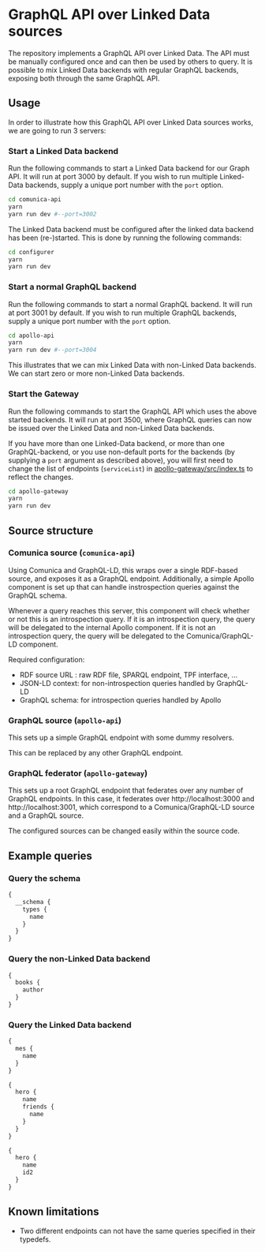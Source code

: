 # GraphQL API over Linked Data sources

The repository implements a GraphQL API over Linked Data. The API
must be manually configured once and can then be used by others to
query. It is possible to mix Linked Data backends with regular
GraphQL backends, exposing both through the same GraphQL API.

## Usage

In order to illustrate how this GraphQL API over Linked Data sources
works, we are going to run 3 servers:

### Start a Linked Data backend

Run the following commands to start a Linked Data backend for our
Graph API. It will run at port 3000 by default.
If you wish to run multiple Linked-Data backends, supply a unique port number with the `port` option.

```sh
cd comunica-api
yarn
yarn run dev #--port=3002
```

The Linked Data backend must be configured after the linked data backend has been (re-)started.
This is done by running the following commands:

```sh
cd configurer
yarn
yarn run dev
```

### Start a normal GraphQL backend

Run the following commands to start a normal GraphQL backend. It will
run at port 3001 by default.
If you wish to run multiple GraphQL backends, supply a unique port number with the `port` option.

```sh
cd apollo-api
yarn
yarn run dev #--port=3004
```

This illustrates that we can mix Linked Data with non-Linked Data
backends. We can start zero or more non-Linked Data backends.

### Start the Gateway

Run the following commands to start the GraphQL API which uses the
above started backends. It will run at port 3500, where GraphQL
queries can now be issued over the Linked Data and non-Linked Data
backends.

If you have more than one Linked-Data backend, or more than one GraphQL-backend, or you use non-default ports for the backends (by supplying a `port` argument as described above),
you will first need to change the list of endpoints (`serviceList`) in [apollo-gateway/src/index.ts](apollo-gateway/src/index.ts) to reflect the changes.

```sh
cd apollo-gateway
yarn
yarn run dev
```

## Source structure

### Comunica source (`comunica-api`)

Using Comunica and GraphQL-LD, this wraps over a single RDF-based
source, and exposes it as a GraphQL endpoint. Additionally, a simple
Apollo component is set up that can handle instrospection queries against
the GraphQL schema.

Whenever a query reaches this server, this component will check
whether or not this is an introspection query. If it is an
introspection query, the query will be delegated to the internal
Apollo component. If it is not an introspection query, the query will
be delegated to the Comunica/GraphQL-LD component.

Required configuration:

- RDF source URL : raw RDF file, SPARQL endpoint, TPF interface, …
- JSON-LD context: for non-introspection queries handled by GraphQL-LD
- GraphQL schema: for introspection queries handled by Apollo

### GraphQL source (`apollo-api`)

This sets up a simple GraphQL endpoint with some dummy resolvers.

This can be replaced by any other GraphQL endpoint.

### GraphQL federator (`apollo-gateway`)

This sets up a root GraphQL endpoint that federates over any number of
GraphQL endpoints. In this case, it federates over
http://localhost:3000 and http://localhost:3001, which correspond to a
Comunica/GraphQL-LD source and a GraphQL source.

The configured sources can be changed easily within the source code.

## Example queries

### Query the schema

```graphql
{
  __schema {
    types {
      name
    }
  }
}
```

### Query the non-Linked Data backend

```graphql
{
  books {
    author
  }
}
```

### Query the Linked Data backend

```graphql
{
  mes {
    name
  }
}
```

```graphql
{
  hero {
    name
    friends {
      name
    }
  }
}
```

```graphql
{
  hero {
    name
    id2
  }
}
```

## Known limitations

- Two different endpoints can not have the same queries specified in their typedefs.
